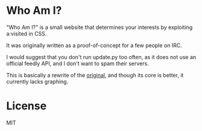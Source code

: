 Who Am I?
=========
"Who Am I?" is a small website that determines your interests by
exploiting a:visited in CSS.

It was originally written as a proof-of-concept for a few people on IRC.

I would suggest that you don't run update.py too often, as it does not use
an official feedly API, and I don't want to spam their servers.

This is basically a rewrite of the [original](http://tinsnail.neocities.org),
and though its core is better, it currently lacks graphing.

License
=======

MIT

